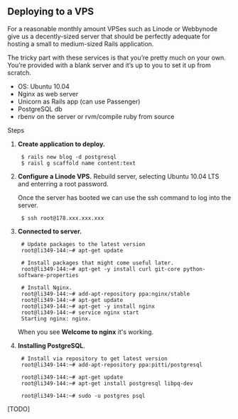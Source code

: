 ## Deploying to a VPS 

For a reasonable monthly amount VPSes such as Linode or Webbynode give us a decently-sized server that should be perfectly adequate for hosting a small to medium-sized Rails application. 

The tricky part with these services is that you’re pretty much on your own. You’re provided with a blank server and it’s up to you to set it up from scratch.

- OS: Ubuntu 10.04
- Nginx as web server
- Unicorn as Rails app (can use Passenger)
- PostgreSQL db
- rbenv on the server or rvm/compile ruby from source

Steps

1. __Create application to deploy.__
    
        $ rails new blog -d postgresql
        $ raisl g scaffold name content:text

2. __Configure a Linode VPS.__ Rebuild server, selecting Ubuntu 10.04 LTS and enterring a root password.

    Once the server has booted we can use the ssh command to log into the server.

        $ ssh root@178.xxx.xxx.xxx

3. __Connected to server.__

        # Update packages to the latest version
        root@li349-144:~# apt-get update 

        # Install packages that might come useful later.
        root@li349-144:~# apt-get -y install curl git-core python-software-properties 

        # Install Nginx.
        root@li349-144:~# add-apt-repository ppa:nginx/stable
        root@li349-144:~# apt-get update
        root@li349-144:~# apt-get -y install nginx
        root@li349-144:~# service nginx start
        Starting nginx: nginx.

    When you see __Welcome to nginx__ it's working.

4. __Installing PostgreSQL__.
    
        # Install via repository to get latest version
        root@li349-144:~# add-apt-repository ppa:pitti/postgresql

        root@li349-144:~# apt-get update
        root@li349-144:~# apt-get install postgresql libpq-dev

        root@li349-144:~# sudo -u postgres psql

[TODO]



    


